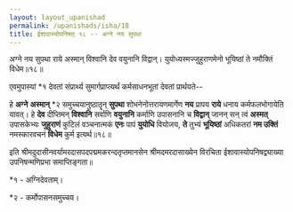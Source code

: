 ```yaml
---
layout: layout_upanishad
permalink: /upanishads/isha/18
title: ईशावास्योपनिषत् १८ -- अग्ने नय सुपथा
---
```


<div class="mulam" markdown="1">
अग्ने नय सुपथा राये अस्मान्
   विश्वानि देव वयुनानि विद्वान्।  
युयोध्यस्मज्जुहुराणमेनो
   भूयिष्ठां ते नमौक्तिं विधेम॥१८॥
</div>

एवमुपास्यां *१ देवतां संप्रार्थ्य सुमार्गप्राप्त्यर्थं कर्मसाधनभूतां देवतां प्रार्थयते--

हे **अग्ने** **अस्मान्** *२ समुच्चयानुष्ठातॄन् **सुपथा** शोभनेनोत्तरायणमार्गेण **नय** प्रापय **राये** धनाय कर्मफलभोगायेति यावत्। 
हे **देव** दीप्तिमन् **विश्वानि** सर्वाणि **वयुनानि** कर्माणि उपासनानि च **विद्वान्** जानन् सन् त्वं **अस्मत्** उपासकेभ्यः **जुहुराणं** कुटिलं वञ्चनात्मकं **एनः** पापं **युयोधि** वियोजय, **ते** तुभ्यं **भूयिष्ठां** अधिकतरां **नम उक्तिं** नमस्कारवचनं **विधेम** कुर्म इत्यर्थ॥१८॥ 

इति श्रीमदुदासीनवर्यामरदासपदपद्ममकरन्दतृप्तमानसेन श्रीमदमरदासाख्येन विरचिता ईशावास्योपनिषद्व्याख्या उपनिषन्मणिप्रभा समाप्तिङ्गता॥

<div class="footnote" markdown="1">
*१ - अग्निदेवताम्।

*२ - कर्मोपासनसमुच्चय।
</div>

